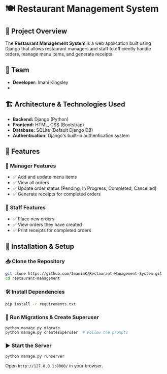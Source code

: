 # 🍽️ Restaurant Management System

## 📌 Project Overview
The **Restaurant Management System** is a web application built using Django that allows restaurant managers and staff to efficiently handle orders, manage menu items, and generate receipts.

## 👥 Team
- **Developer:** Imani Kingsley
- 

## 🏗️ Architecture & Technologies Used
- **Backend:** Django (Python)
- **Frontend:** HTML, CSS (Bootstrap)
- **Database:** SQLite (Default Django DB)
- **Authentication:** Django's built-in authentication system

## 🔧 Features

### 🔹 **Manager Features**
- ✅ Add and update menu items
- ✅ View all orders
- ✅ Update order status (Pending, In Progress, Completed, Cancelled)
- ✅ Generate receipts for completed orders

### 🔹 **Staff Features**
- ✅ Place new orders
- ✅ View orders they have created
- ✅ Print receipts for completed orders

## 🚀 Installation & Setup

### 📥 Clone the Repository
```sh
git clone https://github.com/ImanimK/Restaurant-Management-System.git
cd restaurant-management
```

### 🛠️ Install Dependencies
```sh
pip install -r requirements.txt
```

### 🔑 Run Migrations & Create Superuser
```sh
python manage.py migrate
python manage.py createsuperuser  # Follow the prompts
```

### ▶️ Start the Server
```sh
python manage.py runserver
```
Open `http://127.0.0.1:8000/` in your browser.

